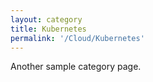 ```yaml
---
layout: category
title: Kubernetes
permalink: '/Cloud/Kubernetes'
---
```


Another sample category page.
